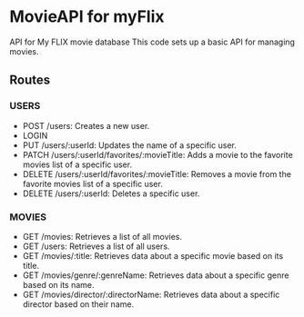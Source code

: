# MovieAPI for myFlix

API for My FLIX movie database
This code sets up a basic API for managing movies.

## Routes

### USERS

- POST /users: Creates a new user.
- LOGIN
- PUT /users/:userId: Updates the name of a specific user.
- PATCH /users/:userId/favorites/:movieTitle: Adds a movie to the favorite movies list of a specific user.
- DELETE /users/:userId/favorites/:movieTitle: Removes a movie from the favorite movies list of a specific user.
- DELETE /users/:userId: Deletes a specific user.

### MOVIES

- GET /movies: Retrieves a list of all movies.
- GET /users: Retrieves a list of all users.
- GET /movies/:title: Retrieves data about a specific movie based on its title.
- GET /movies/genre/:genreName: Retrieves data about a specific genre based on its name.
- GET /movies/director/:directorName: Retrieves data about a specific director based on their name.

